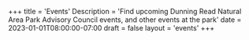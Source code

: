 +++
title = 'Events'
Description = 'Find upcoming Dunning Read Natural Area Park Advisory Council events, and other events at the park'
date = 2023-01-01T08:00:00-07:00
draft = false
layout = 'events'
+++
